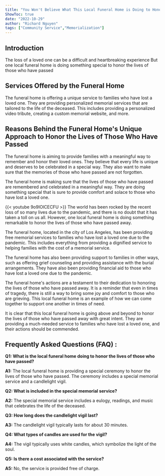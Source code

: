```yaml
---
title: "You Won't Believe What This Local Funeral Home is Doing to Honor the Lives of Those Who Have Passed"
ShowToc: true 
date: "2022-10-29"
author: "Richard Nguyen" 
tags: ["Community Service","Memorialization"]
---
```

## Introduction 

The loss of a loved one can be a difficult and heartbreaking experience But one local funeral home is doing something special to honor the lives of those who have passed

## Services Offered by the Funeral Home

The funeral home is offering a unique service to families who have lost a loved one. They are providing personalized memorial services that are tailored to the life of the deceased. This includes providing a personalized video tribute, creating a custom memorial website, and more.

## Reasons Behind the Funeral Home's Unique Approach to Honor the Lives of Those Who Have Passed

The funeral home is aiming to provide families with a meaningful way to remember and honor their loved ones. They believe that every life is unique and deserves to be celebrated in a special way. They also want to make sure that the memories of those who have passed are not forgotten. 

The funeral home is making sure that the lives of those who have passed are remembered and celebrated in a meaningful way. They are doing something special that is sure to provide comfort and solace to those who have lost a loved one.

{{< youtube 9o9IOlCECFU >}} 
The world has been rocked by the recent loss of so many lives due to the pandemic, and there is no doubt that it has taken a toll on us all. However, one local funeral home is doing something remarkable to honor the lives of those who have passed away. 

The funeral home, located in the city of Los Angeles, has been providing free memorial services to families who have lost a loved one due to the pandemic. This includes everything from providing a dignified service to helping families with the cost of a memorial service. 

The funeral home has also been providing support to families in other ways, such as offering grief counseling and providing assistance with the burial arrangements. They have also been providing financial aid to those who have lost a loved one due to the pandemic. 

The funeral home's actions are a testament to their dedication to honoring the lives of those who have passed away. It is a reminder that even in times of tragedy, there is still a way to bring some joy and comfort to those who are grieving. This local funeral home is an example of how we can come together to support one another in times of need. 

It is clear that this local funeral home is going above and beyond to honor the lives of those who have passed away with great intent. They are providing a much-needed service to families who have lost a loved one, and their actions should be commended.

## Frequently Asked Questions (FAQ) :
**Q1: What is the local funeral home doing to honor the lives of those who have passed?**

**A1:** The local funeral home is providing a special ceremony to honor the lives of those who have passed. The ceremony includes a special memorial service and a candlelight vigil.

**Q2: What is included in the special memorial service?**

**A2:** The special memorial service includes a eulogy, readings, and music that celebrates the life of the deceased.

**Q3: How long does the candlelight vigil last?**

**A3:** The candlelight vigil typically lasts for about 30 minutes.

**Q4: What types of candles are used for the vigil?**

**A4:** The vigil typically uses white candles, which symbolize the light of the soul.

**Q5: Is there a cost associated with the service?**

**A5:** No, the service is provided free of charge.



